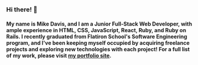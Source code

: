 ### Hi there! 👋

#### My name is Mike Davis, and I am a Junior Full-Stack Web Developer, with ample experience in HTML, CSS, JavaScript, React, Ruby, and Ruby on Rails. I recently graduated from Flatiron School's Software Engineering program, and I've been keeping myself occupied by acquiring freelance projects and exploring new technologies with each project! For a full list of my work, please visit [my portfolio site](https://mikedavissoftware.com/ "mikedavissoftware.com").


<!--
**mikedavissoftware/mikedavissoftware** is a ✨ _special_ ✨ repository because its `README.md` (this file) appears on your GitHub profile.

Here are some ideas to get you started:

- 🔭 I’m currently working on ...
- 🌱 I’m currently learning ...
- 👯 I’m looking to collaborate on ...
- 🤔 I’m looking for help with ...
- 💬 Ask me about ...
- 📫 How to reach me: ...
- 😄 Pronouns: ...
- ⚡ Fun fact: ...
-->
